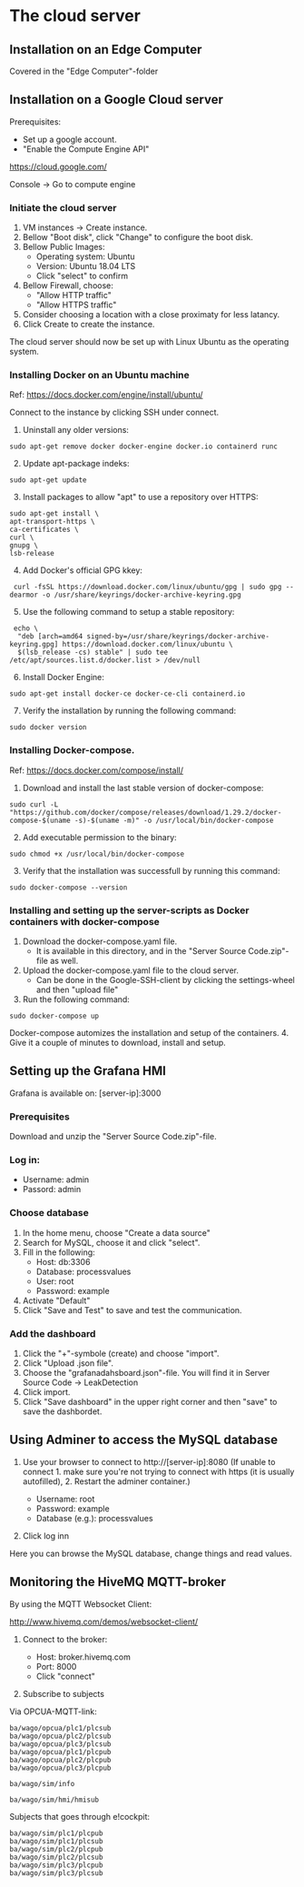 # The cloud server

## Installation on an Edge Computer

Covered in the "Edge Computer"-folder

## Installation on a Google Cloud server
Prerequisites:
 - Set up a google account.
 - "Enable the Compute Engine API"	

https://cloud.google.com/ 

Console -> Go to compute engine

### Initiate the cloud server
 1. VM instances -> Create instance.
 2. Bellow "Boot disk", click "Change" to configure the boot disk. 
 3. Bellow Public Images:
	- Operating system: Ubuntu 
	- Version: Ubuntu 18.04 LTS
	- Click "select" to confirm
 4. Bellow Firewall, choose:
	- "Allow HTTP traffic" 
	- "Allow HTTPS traffic" 
 5. Consider choosing a location with a close proximaty for less latancy. 
 6. Click Create to create the instance. 

The cloud server should now be set up with Linux Ubuntu as the operating system. 

### Installing Docker on an Ubuntu machine
Ref: https://docs.docker.com/engine/install/ubuntu/

Connect to the instance by clicking SSH under connect. 

1. Uninstall any older versions: 
```
sudo apt-get remove docker docker-engine docker.io containerd runc
``` 

 2. Update apt-package indeks:
```
sudo apt-get update
```
 3. Install packages to allow "apt" to use a repository over HTTPS:
```
sudo apt-get install \
apt-transport-https \
ca-certificates \
curl \
gnupg \
lsb-release
```
 4. Add Docker's official GPG kkey:
```
 curl -fsSL https://download.docker.com/linux/ubuntu/gpg | sudo gpg --dearmor -o /usr/share/keyrings/docker-archive-keyring.gpg
```
 5. Use the following command to setup a stable repository: 
```
 echo \
  "deb [arch=amd64 signed-by=/usr/share/keyrings/docker-archive-keyring.gpg] https://download.docker.com/linux/ubuntu \
  $(lsb_release -cs) stable" | sudo tee /etc/apt/sources.list.d/docker.list > /dev/null
```
 6. Install Docker Engine:
```
sudo apt-get install docker-ce docker-ce-cli containerd.io
``` 

7. Verify the installation by running the following command:
```
sudo docker version
```

### Installing Docker-compose. 
Ref: https://docs.docker.com/compose/install/

 1. Download and install the last stable version of docker-compose:
```
sudo curl -L "https://github.com/docker/compose/releases/download/1.29.2/docker-compose-$(uname -s)-$(uname -m)" -o /usr/local/bin/docker-compose
```

 2. Add executable permission to the binary:
```
sudo chmod +x /usr/local/bin/docker-compose
```
 3. Verify that the installation was successfull by running this command:
```
sudo docker-compose --version
```

### Installing and setting up the server-scripts as Docker containers with docker-compose
 1. Download the docker-compose.yaml file. 
 	- It is available in this directory, and in the "Server Source Code.zip"-file as well.
 2. Upload the docker-compose.yaml file to the cloud server. 
  	- Can be done in the Google-SSH-client by clicking the settings-wheel and then "upload file"
 3. Run the following command:
```
sudo docker-compose up
``` 
Docker-compose automizes the installation and setup of the containers. 
 4. Give it a couple of minutes to download, install and setup.  


## Setting up the Grafana HMI

Grafana is available on: [server-ip]:3000

### Prerequisites
Download and unzip the "Server Source Code.zip"-file. 

### Log in:
 - Username: admin
 - Passord: admin

### Choose database
1. In the home menu, choose "Create a data source"
2. Search for MySQL, choose it and click "select".
3. Fill in the following:
	- Host: db:3306
 	- Database: processvalues
 	- User: root
 	- Password: example
4. Activate "Default"
5. Click "Save and Test" to save and test the communication. 


### Add the dashboard
1. Click the "+"-symbole (create) and choose "import". 
2. Click "Upload .json file".
3. Choose the "grafanadahsboard.json"-file. You will find it in Server Source Code -> LeakDetection
4. Click import. 
5. Click "Save dashboard" in the upper right corner and then "save" to save the dashbordet. 



## Using Adminer to access the MySQL database

1. Use your browser to connect to http://[server-ip]:8080
  (If unable to connect 1. make sure you're not trying to connect with https (it is usually autofilled), 2. Restart the adminer container.) 
 	- Username: root
 	- Password: example
	- Database (e.g.): processvalues 

2. Click log inn

Here you can browse the MySQL database, change things and read values. 

## Monitoring the HiveMQ MQTT-broker

By using the MQTT Websocket Client:

http://www.hivemq.com/demos/websocket-client/

1. Connect to the broker:
 	- Host: broker.hivemq.com
 	- Port: 8000
 	- Click "connect"

2. Subscribe to subjects

Via OPCUA-MQTT-link:
```
ba/wago/opcua/plc1/plcsub
ba/wago/opcua/plc2/plcsub
ba/wago/opcua/plc3/plcsub
ba/wago/opcua/plc1/plcpub
ba/wago/opcua/plc2/plcpub
ba/wago/opcua/plc3/plcpub
```

```
ba/wago/sim/info 
```
```
ba/wago/sim/hmi/hmisub 
```
Subjects that goes through e!cockpit:
```
ba/wago/sim/plc1/plcpub 
ba/wago/sim/plc1/plcsub 
ba/wago/sim/plc2/plcpub
ba/wago/sim/plc2/plcsub
ba/wago/sim/plc3/plcpub 
ba/wago/sim/plc3/plcsub 
```
